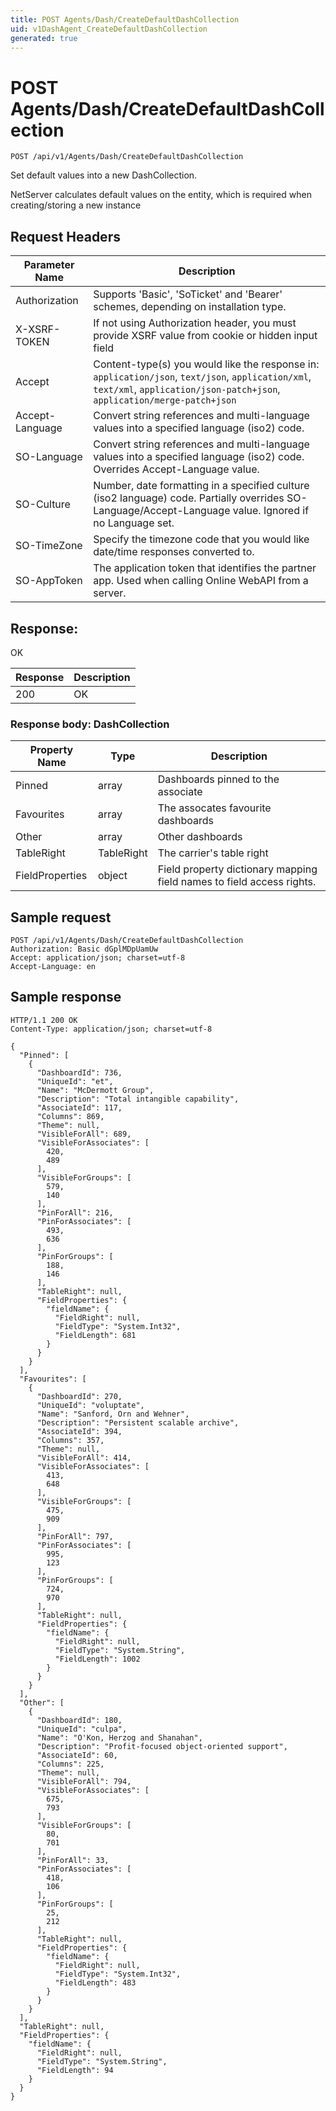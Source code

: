 ```yaml
---
title: POST Agents/Dash/CreateDefaultDashCollection
uid: v1DashAgent_CreateDefaultDashCollection
generated: true
---
```


# POST Agents/Dash/CreateDefaultDashCollection

```http
POST /api/v1/Agents/Dash/CreateDefaultDashCollection
```

Set default values into a new DashCollection.


NetServer calculates default values on the entity, which is required when creating/storing a new instance







## Request Headers

| Parameter Name | Description |
|----------------|-------------|
| Authorization  | Supports 'Basic', 'SoTicket' and 'Bearer' schemes, depending on installation type. |
| X-XSRF-TOKEN   | If not using Authorization header, you must provide XSRF value from cookie or hidden input field |
| Accept         | Content-type(s) you would like the response in: `application/json`, `text/json`, `application/xml`, `text/xml`, `application/json-patch+json`, `application/merge-patch+json` |
| Accept-Language | Convert string references and multi-language values into a specified language (iso2) code. |
| SO-Language | Convert string references and multi-language values into a specified language (iso2) code. Overrides Accept-Language value. |
| SO-Culture | Number, date formatting in a specified culture (iso2 language) code. Partially overrides SO-Language/Accept-Language value. Ignored if no Language set. |
| SO-TimeZone | Specify the timezone code that you would like date/time responses converted to. |
| SO-AppToken | The application token that identifies the partner app. Used when calling Online WebAPI from a server. |


## Response:

OK

| Response | Description |
|----------------|-------------|
| 200 | OK |

### Response body: DashCollection

| Property Name | Type |  Description |
|----------------|------|--------------|
| Pinned | array | Dashboards pinned to the associate |
| Favourites | array | The assocates favourite dashboards |
| Other | array | Other dashboards |
| TableRight | TableRight | The carrier's table right |
| FieldProperties | object | Field property dictionary mapping field names to field access rights. |

## Sample request

```http!
POST /api/v1/Agents/Dash/CreateDefaultDashCollection
Authorization: Basic dGplMDpUamUw
Accept: application/json; charset=utf-8
Accept-Language: en
```

## Sample response

```http_
HTTP/1.1 200 OK
Content-Type: application/json; charset=utf-8

{
  "Pinned": [
    {
      "DashboardId": 736,
      "UniqueId": "et",
      "Name": "McDermott Group",
      "Description": "Total intangible capability",
      "AssociateId": 117,
      "Columns": 869,
      "Theme": null,
      "VisibleForAll": 689,
      "VisibleForAssociates": [
        420,
        489
      ],
      "VisibleForGroups": [
        579,
        140
      ],
      "PinForAll": 216,
      "PinForAssociates": [
        493,
        636
      ],
      "PinForGroups": [
        188,
        146
      ],
      "TableRight": null,
      "FieldProperties": {
        "fieldName": {
          "FieldRight": null,
          "FieldType": "System.Int32",
          "FieldLength": 681
        }
      }
    }
  ],
  "Favourites": [
    {
      "DashboardId": 270,
      "UniqueId": "voluptate",
      "Name": "Sanford, Orn and Wehner",
      "Description": "Persistent scalable archive",
      "AssociateId": 394,
      "Columns": 357,
      "Theme": null,
      "VisibleForAll": 414,
      "VisibleForAssociates": [
        413,
        648
      ],
      "VisibleForGroups": [
        475,
        909
      ],
      "PinForAll": 797,
      "PinForAssociates": [
        995,
        123
      ],
      "PinForGroups": [
        724,
        970
      ],
      "TableRight": null,
      "FieldProperties": {
        "fieldName": {
          "FieldRight": null,
          "FieldType": "System.String",
          "FieldLength": 1002
        }
      }
    }
  ],
  "Other": [
    {
      "DashboardId": 180,
      "UniqueId": "culpa",
      "Name": "O'Kon, Herzog and Shanahan",
      "Description": "Profit-focused object-oriented support",
      "AssociateId": 60,
      "Columns": 225,
      "Theme": null,
      "VisibleForAll": 794,
      "VisibleForAssociates": [
        675,
        793
      ],
      "VisibleForGroups": [
        80,
        701
      ],
      "PinForAll": 33,
      "PinForAssociates": [
        418,
        106
      ],
      "PinForGroups": [
        25,
        212
      ],
      "TableRight": null,
      "FieldProperties": {
        "fieldName": {
          "FieldRight": null,
          "FieldType": "System.Int32",
          "FieldLength": 483
        }
      }
    }
  ],
  "TableRight": null,
  "FieldProperties": {
    "fieldName": {
      "FieldRight": null,
      "FieldType": "System.String",
      "FieldLength": 94
    }
  }
}
```